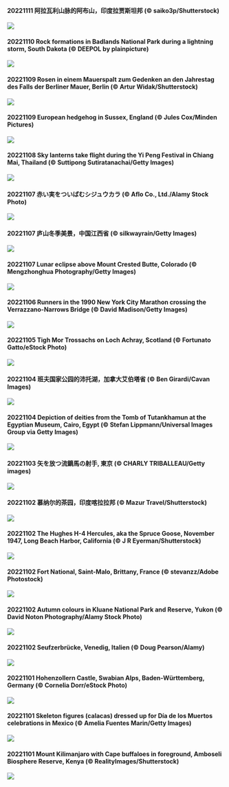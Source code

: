 #### 20221111 阿拉瓦利山脉的阿布山，印度拉贾斯坦邦 (© saiko3p/Shutterstock)

![](20221111_MountAbu_1920x1080.jpg)

#### 20221110 Rock formations in Badlands National Park during a lightning storm, South Dakota (© DEEPOL by plainpicture)

![](20221110_BadLightning_1920x1080.jpg)

#### 20221109 Rosen in einem Mauerspalt zum Gedenken an den Jahrestag des Falls der Berliner Mauer, Berlin (© Artur Widak/Shutterstock)

![](20221109_RosenMauer_1920x1080.jpg)

#### 20221109 European hedgehog in Sussex, England (© Jules Cox/Minden Pictures)

![](20221109_HedgehogNest_1920x1080.jpg)

#### 20221108 Sky lanterns take flight during the Yi Peng Festival in Chiang Mai, Thailand (© Suttipong Sutiratanachai/Getty Images)

![](20221108_YiPeng_1920x1080.jpg)

#### 20221107 赤い実をついばむシジュウカラ (© Aflo Co., Ltd./Alamy Stock Photo)

![](20221107_Ritto_1920x1080.jpg)

#### 20221107 庐山冬季美景，中国江西省 (© silkwayrain/Getty Images)

![](20221107_LiDong_1920x1080.jpg)

#### 20221107 Lunar eclipse above Mount Crested Butte, Colorado (© Mengzhonghua Photography/Getty Images)

![](20221107_CrestedButteEclispe_1920x1080.jpg)

#### 20221106 Runners in the 1990 New York City Marathon crossing the Verrazzano-Narrows Bridge (© David Madison/Getty Images)

![](20221106_MarathonSunday_1920x1080.jpg)

#### 20221105 Tigh Mor Trossachs on Loch Achray, Scotland (© Fortunato Gatto/eStock Photo)

![](20221105_Trossachs_1920x1080.jpg)

#### 20221104 班夫国家公园的沛托湖，加拿大艾伯塔省 (© Ben Girardi/Cavan Images)

![](20221104_PeytoIce_1920x1080.jpg)

#### 20221104 Depiction of deities from the Tomb of Tutankhamun at the Egyptian Museum, Cairo, Egypt (© Stefan Lippmann/Universal Images Group via Getty Images)

![](20221104_Deities_1920x1080.jpg)

#### 20221103 矢を放つ流鏑馬の射手, 東京 (© CHARLY TRIBALLEAU/Getty images)

![](20221103_CultureDay_1920x1080.jpg)

#### 20221102 慕纳尔的茶园，印度喀拉拉邦 (© Mazur Travel/Shutterstock)

![](20221102_TeaPlantationsMunnar_1920x1080.jpg)

#### 20221102 The Hughes H-4 Hercules, aka the Spruce Goose, November 1947, Long Beach Harbor, California (© J R Eyerman/Shutterstock)

![](20221102_SpruceGoose_1920x1080.jpg)

#### 20221102 Fort National, Saint-Malo, Brittany, France (© stevanzz/Adobe Photostock)

![](20221102_Malo_1920x1080.jpg)

#### 20221102 Autumn colours in Kluane National Park and Reserve, Yukon (© David Noton Photography/Alamy Stock Photo)

![](20221102_KluaneAutumn_1920x1080.jpg)

#### 20221102 Seufzerbrücke, Venedig, Italien (© Doug Pearson/Alamy)

![](20221102_BridgeofSighs_1920x1080.jpg)

#### 20221101 Hohenzollern Castle, Swabian Alps, Baden-Württemberg, Germany (© Cornelia Dorr/eStock Photo)

![](20221101_HohenzollernHechingen_1920x1080.jpg)

#### 20221101 Skeleton figures (calacas) dressed up for Día de los Muertos celebrations in Mexico (© Amelia Fuentes Marin/Getty Images)

![](20221101_Calacas_1920x1080.jpg)

#### 20221101 Mount Kilimanjaro with Cape buffaloes in foreground, Amboseli Biosphere Reserve, Kenya (© RealityImages/Shutterstock)

![](20221101_AmboseliBioshere_1920x1080.jpg)

